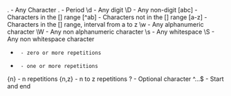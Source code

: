 .      - Any Character
\.     - Period
\d     - Any digit
\D     - Any non-digit
[abc]  - Characters in the [] range
[^ab]  - Characters not in the [] range
[a-z]  - Characters in the [] range, interval from a to z
\w     - Any alphanumeric character
\W     - Any non alphanumeric character
\s     - Any whitespace
\S     - Any non whitespace character
*      - zero or more repetitions
+      - one or more repetitions
{n}    - n repetitions
{n,z}  - n to z repetitions
?      - Optional character
^...$  - Start and end

